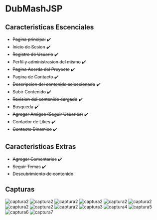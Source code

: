 # DubMashJSP

## Caracteristicas Escenciales
* ~~Pagina principal~~ ✔️ 
* ~~Inicio de Sesion~~ ✔️ 
* ~~Registro de Usuario~~ ✔️ 
* ~~Perfil y administrasion del mismo~~ ✔️ 
* ~~Pagina Acerda del Proyecto~~ ✔️ 
* ~~Pagina de Contacto~~ ✔️ 
* ~~Descripcion del contenido seleccionado~~ ✔️ 
* ~~Subir Contenido~~ ✔️ 
* ~~Revision del contenido cargado~~ ✔️ 
* ~~Busqueda~~ ✔️ 
* ~~Agregar Amigos (Seguir Usuarios)~~ ✔️ 
* ~~Contador de Likes~~ ✔️ 
* ~~Contacto Dinamico~~ ✔️ 

## Caracteristicas Extras
* ~~Agregar Comentarios~~ ✔️ 
* ~~Seguir Temas~~ ✔️ 
* ~~Descubrimiento de contenido~~

## Capturas
![captura2](capturas/8.png)
![captura2](capturas/12.png)
![captura2](capturas/13.png)
![captura2](capturas/14.png)
![captura2](capturas/15.png)
![captura2](capturas/9.png)
![captura2](capturas/10.png)
![captura2](capturas/11.png)
![captura2](capturas/2.png)
![captura3](capturas/3.png)
![captura4](capturas/4.png)
![captura5](capturas/5.png)
![captura6](capturas/6.png)
![captura7](capturas/7.png)
